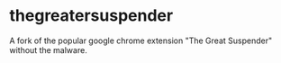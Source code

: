 # thegreatersuspender
A fork of the popular google chrome extension "The Great Suspender" without the malware.
